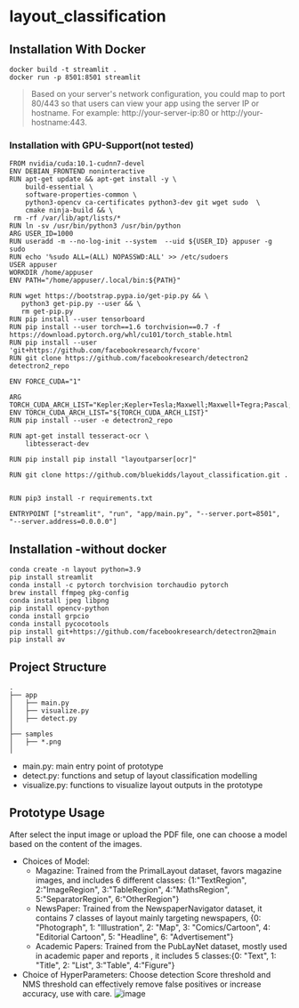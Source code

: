 # layout_classification

## Installation With Docker

```=sh
docker build -t streamlit .
docker run -p 8501:8501 streamlit
```
> Based on your server's network configuration, you could map to port 80/443 so that users can view your app using the server IP or hostname. For example: http://your-server-ip:80 or http://your-hostname:443.

### Installation with GPU-Support(not tested)
```=sh
FROM nvidia/cuda:10.1-cudnn7-devel
ENV DEBIAN_FRONTEND noninteractive
RUN apt-get update && apt-get install -y \
    build-essential \
    software-properties-common \
    python3-opencv ca-certificates python3-dev git wget sudo  \
    cmake ninja-build && \
 rm -rf /var/lib/apt/lists/*
RUN ln -sv /usr/bin/python3 /usr/bin/python
ARG USER_ID=1000
RUN useradd -m --no-log-init --system  --uid ${USER_ID} appuser -g sudo
RUN echo '%sudo ALL=(ALL) NOPASSWD:ALL' >> /etc/sudoers
USER appuser
WORKDIR /home/appuser
ENV PATH="/home/appuser/.local/bin:${PATH}"

RUN wget https://bootstrap.pypa.io/get-pip.py && \
   python3 get-pip.py --user && \
   rm get-pip.py
RUN pip install --user tensorboard
RUN pip install --user torch==1.6 torchvision==0.7 -f https://download.pytorch.org/whl/cu101/torch_stable.html
RUN pip install --user 'git+https://github.com/facebookresearch/fvcore'
RUN git clone https://github.com/facebookresearch/detectron2 detectron2_repo

ENV FORCE_CUDA="1"

ARG TORCH_CUDA_ARCH_LIST="Kepler;Kepler+Tesla;Maxwell;Maxwell+Tegra;Pascal;Volta;Turing"
ENV TORCH_CUDA_ARCH_LIST="${TORCH_CUDA_ARCH_LIST}"
RUN pip install --user -e detectron2_repo

RUN apt-get install tesseract-ocr \
    libtesseract-dev

RUN pip install pip install "layoutparser[ocr]"

RUN git clone https://github.com/bluekidds/layout_classification.git .


RUN pip3 install -r requirements.txt

ENTRYPOINT ["streamlit", "run", "app/main.py", "--server.port=8501", "--server.address=0.0.0.0"]
```

## Installation -without docker

```=sh
conda create -n layout python=3.9
pip install streamlit
conda install -c pytorch torchvision torchaudio pytorch
brew install ffmpeg pkg-config
conda install jpeg libpng
pip install opencv-python
conda install grpcio
conda install pycocotools
pip install git+https://github.com/facebookresearch/detectron2@main
pip install av
```

## Project Structure

    .
    ├── app
    │   ├── main.py
    │   ├── visualize.py
    │   ├── detect.py
    │
    ├── samples
    │   ├── *.png
    │

- main.py: main entry point of prototype
- detect.py: functions and setup of layout classification modelling
- visualize.py: functions to visualize layout outputs in the prototype

## Prototype Usage

After select the input image or upload the PDF file, one can choose a model based on the content of the images.

- Choices of Model:
    - Magazine: Trained from the PrimalLayout dataset, favors magazine
    images, and includes 6 different classes: {1:"TextRegion", 2:"ImageRegion", 3:"TableRegion", 4:"MathsRegion", 5:"SeparatorRegion", 6:"OtherRegion"}
    - NewsPaper: Trained from the NewspaperNavigator dataset, it contains 7 classes of layout mainly targeting newspapers,
    {0: "Photograph", 1: "Illustration", 2: "Map", 3: "Comics/Cartoon", 4: "Editorial Cartoon", 5: "Headline", 6: "Advertisement"}
    - Academic Papers: Trained from the PubLayNet dataset, mostly used in academic paper and reports
    , it includes 5 classes:{0: "Text", 1: "Title", 2: "List", 3:"Table", 4:"Figure"}
- Choice of HyperParameters:
Choose detection Score threshold and NMS threshold can effectively remove false positives or increase accuracy, use with care. 
 ![image](https://user-images.githubusercontent.com/358454/184547439-8c84735e-1293-4400-bd73-88109332b594.png)
    
